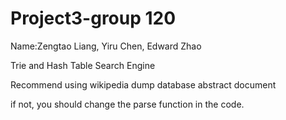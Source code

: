# Project3-group 120
Name:Zengtao Liang, Yiru Chen, Edward Zhao


Trie and Hash Table Search Engine


Recommend using wikipedia dump database abstract document


if not, you should change the parse function in the code.
